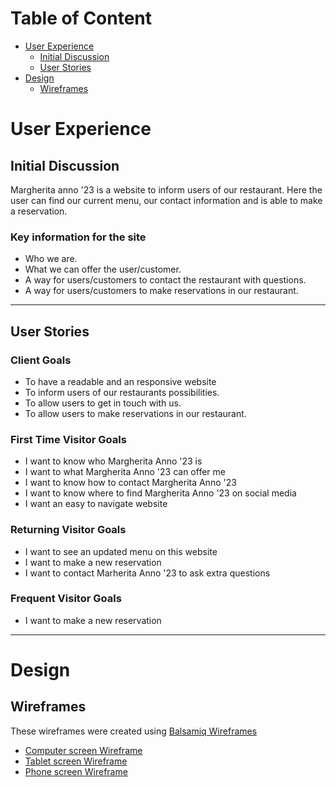 
# Table of Content
- [User Experience](#user-experience)
  * [Initial Discussion](#initial-discussion)
  * [User Stories](#user-stories)
- [Design](#design)
  * [Wireframes](#wireframes)

# User Experience

## Initial Discussion
Margherita anno '23 is a website to inform users of our restaurant. 
Here the user can find our current menu, our contact information and is able to make a reservation.


### Key information for the site
* Who we are.
* What we can offer the user/customer.
* A way for users/customers to contact the restaurant with questions.
* A way for users/customers to make reservations in our restaurant.
---
## User Stories

### Client Goals
* To have a readable and an responsive website 
* To inform users of our restaurants possibilities.
* To allow users to get in touch with us.
* To allow users to make reservations in our restaurant.

### First Time Visitor Goals
* I want to know who Margherita Anno '23 is
* I want to what Margherita Anno '23 can offer me
* I want to know how to contact Margherita Anno '23
* I want to know where to find Margherita Anno '23 on social media
* I want an easy to navigate website

### Returning Visitor Goals
* I want to see an updated menu on this website
* I want to make a new reservation
* I want to contact Marherita Anno '23 to ask extra questions

### Frequent Visitor Goals
* I want to make a new reservation

---

# Design

## Wireframes
These wireframes were created using [Balsamiq Wireframes](https://balsamiq.com/wireframes/)
* [Computer screen Wireframe](https://github.com/Jdzelhorst/Project_4/blob/main/assets/wireframes/Computerscreen%20width.png)
* [Tablet screen Wireframe](https://github.com/Jdzelhorst/Hacks4Life/blob/main/wireframes/hacks4life-tablet-screen.png)
* [Phone screen Wireframe](https://github.com/Jdzelhorst/Project_4/blob/main/assets/wireframes/Tablet%20screen%20width.png)